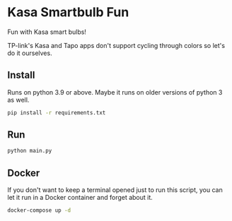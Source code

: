 # Kasa Smartbulb Fun

Fun with Kasa smart bulbs!

TP-link's Kasa and Tapo apps don't support cycling through colors so let's do it ourselves.

## Install

Runs on python 3.9 or above. Maybe it runs on older versions of python 3 as well.

```sh
pip install -r requirements.txt
```

## Run

```sh
python main.py
```

## Docker

If you don't want to keep a terminal opened just to run this script, you can let it run in a Docker container and forget about it.

```sh
docker-compose up -d
```

